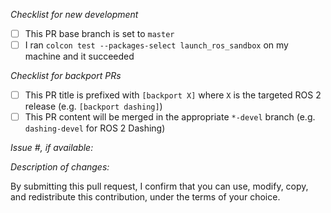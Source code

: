 *Checklist for new development*
* [ ] This PR base branch is set to `master`
* [ ] I ran `colcon test --packages-select launch_ros_sandbox` on my machine and it succeeded

*Checklist for backport PRs*
* [ ] This PR title is prefixed with `[backport X]` where `X` is the targeted ROS 2 release (e.g. `[backport dashing]`)
* [ ] This PR content will be merged in the appropriate `*-devel` branch (e.g. `dashing-devel` for ROS 2 Dashing)

*Issue #, if available:*

*Description of changes:*


By submitting this pull request, I confirm that you can use, modify, copy, and redistribute this contribution, under the terms of your choice.
